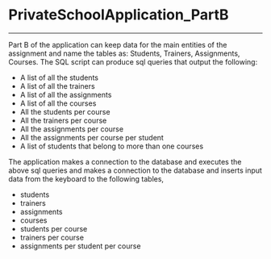 # PrivateSchoolApplication_PartB

-------------------------------------------------

Part B of the application can keep data for the main entities of the assignment and name the tables as: Students, Trainers, Assignments, Courses. 
The SQL script can produce sql queries that output the following:
- A list of all the students
- A list of all the trainers
- A list of all the assignments
- A list of all the courses
- All the students per course 
- All the trainers per course 
- All the assignments per course
- All the assignments per course per student
- A list of students that belong to more than one courses 

The application makes a connection to the database and executes the above sql queries
and makes a connection to the database and inserts input data from the keyboard to the following tables,
- students
- trainers
- assignments
- courses
- students per course
- trainers per course
- assignments per student per course
